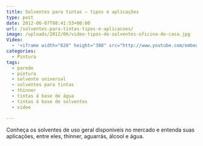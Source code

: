 ```yaml
---
title: Solventes para tintas – tipos e aplicações
type: post
date: 2012-06-07T08:41:53+00:00
url: /solventes-para-tintas-tipos-e-aplicacoes/
image: /uploads/2012/06/video-tipos-de-solventes-oficina-de-casa.jpg
Video:
  - '<iframe width="620" height="380" src="http://www.youtube.com/embed/tSXgcCrRpUw?wmode=transparent" frameborder="0" allowfullscreen></iframe>'
categories:
  - Pintura
tags:
  - parede
  - pintura
  - solvente universal
  - solventes para tintas
  - thinner
  - tintas á base de água
  - tintas á base de solventes
  - video

---
```

Conheça os solventes de uso geral disponíveis no mercado e entenda suas aplicações, entre eles, thinner, aguarrás, álcool e água.
